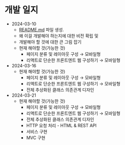 # 개발 일지

- 2024-03-10
    - [README.md](http://README.md) 파일 생성.
    - 왜 이걸 개발해야 하는지에 대한 비전 확립 및
    - 개발해야 할 것에 대한 큰 그림 잡기
    - 현재 해야할 것(가능한 것)
        - 페이지 분류 및 레이아웃 구성 → 모바일형
        - 리액트로 단순한 프론트엔트 웹 구성하기 → 모바일형
- 2024-03-16
    - 현재 해야할 것(가능한 것)
        - 페이지 분류 및 레이아웃 구성 → 모바일형
        - 리액트로 단순한 프론트엔트 웹 구성하기 → 모바일형
        - 전체 추상화된 클래스 의존관계 디자인
- 2024-03-21
    - 현재 해야할 것(가능한 것)
        - 페이지 분류 및 레이아웃 구성 → 모바일형
        - 리액트로 단순한 프론트엔트 웹 구성하기 → 모바일형
        - 전체 추상화된 클래스 의존관계 디자인
        - HTTP 요청 처리 - HTML & REST API
        - 서비스 구현
        - MVC 구현